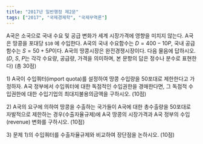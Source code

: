 ```yaml
---
title: "2017년 일반행정 제2문"
tags: ["2017", "국제경제학", "국제무역론"]
---
```


A국은 소국으로 국내 수요 및 공급 변화가 세계 시장가격에 영향을 미치지 않는다. A국은 땅콩을 포대당 `$10` 에 수입한다. A국의 국내 수요함수는 $D = 400 - 10P$, 국내 공급함수는 $S = 50 + 5P$이다. A국의 땅콩시장은 완전경쟁시장이다. 다음 물음에 답하시오. ($D$, $S$, $P$는 각각 수요량, 공급량, 가격을 의미하며, 본 문항의 답은 정수나 분수로 표현한다) (총 30점)

1\) A국이 수입쿼터(import quota)를 설정하여 땅콩 수입량을 50포대로 제한한다고 가정하자. A국 정부에서 수입쿼터에 대한 독점적인 수입권한을 경매한다면, 그 독점적 수입권한에 대한 수입기업의 최대지불용의금액을 구하시오. (10점)

2\) A국의 요구에 의하여 땅콩을 수출하는 국가들이 A국에 대한 총수출량을 50포대로 자발적으로 제한하는 경우(수출자율규제)에 A국 땅콩의 시장가격과 A국 정부의 수입(revenue) 변화를 구하시오. (10점)

3\) 문제 1\)의 수입쿼터를 수출자율규제와 비교하여 장단점을 논하시오. (10점)

